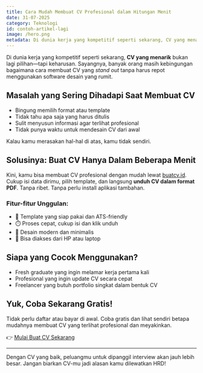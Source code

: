 ```yaml
---
title: Cara Mudah Membuat CV Profesional dalam Hitungan Menit
date: 31-07-2025
category: Teknologi
id: contoh-artikel-lagi
image: /hero.png
metadata: Di dunia kerja yang kompetitif seperti sekarang, CV yang menarik bukan lagi pilihan—tapi keharusan. Sayangnya, banyak orang masih kebingungan bagaimana cara membuat CV yang _stand out_ tanpa harus repot menggunakan software desain yang rumit.
---
```


Di dunia kerja yang kompetitif seperti sekarang, **CV yang menarik** bukan lagi pilihan—tapi keharusan. Sayangnya, banyak orang masih kebingungan bagaimana cara membuat CV yang _stand out_ tanpa harus repot menggunakan software desain yang rumit.

## Masalah yang Sering Dihadapi Saat Membuat CV

- Bingung memilih format atau template
- Tidak tahu apa saja yang harus ditulis
- Sulit menyusun informasi agar terlihat profesional
- Tidak punya waktu untuk mendesain CV dari awal

Kalau kamu merasakan hal-hal di atas, kamu tidak sendiri.

## Solusinya: Buat CV Hanya Dalam Beberapa Menit

Kini, kamu bisa membuat CV profesional dengan mudah lewat [buatcv.id](https://buatcv.id). Cukup isi data dirimu, pilih template, dan langsung **unduh CV dalam format PDF**. Tanpa ribet. Tanpa perlu install aplikasi tambahan.

### Fitur-fitur Unggulan:

- 📄 Template yang siap pakai dan ATS-friendly
- ⏱️ Proses cepat, cukup isi dan klik unduh
- 🎨 Desain modern dan minimalis
- 📱 Bisa diakses dari HP atau laptop

## Siapa yang Cocok Menggunakan?

- Fresh graduate yang ingin melamar kerja pertama kali
- Profesional yang ingin update CV secara cepat
- Freelancer yang butuh portfolio singkat dalam bentuk CV

## Yuk, Coba Sekarang Gratis!

Tidak perlu daftar atau bayar di awal. Coba gratis dan lihat sendiri betapa mudahnya membuat CV yang terlihat profesional dan meyakinkan.

👉 [Mulai Buat CV Sekarang](https://buatcv.id)

---

Dengan CV yang baik, peluangmu untuk dipanggil interview akan jauh lebih besar. Jangan biarkan CV-mu jadi alasan kamu dilewatkan HRD!
